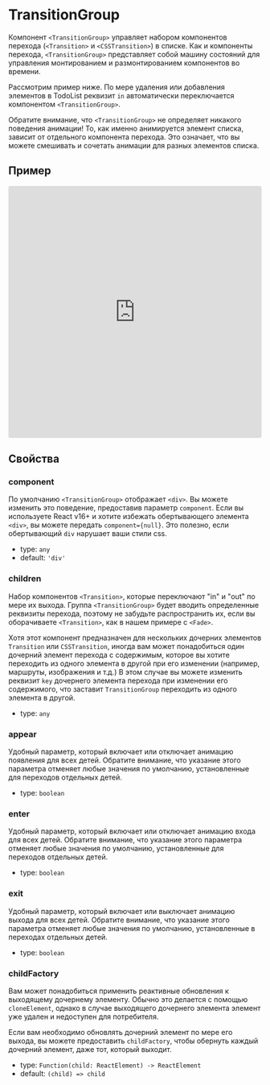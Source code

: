 # TransitionGroup

Компонент `<TransitionGroup>` управляет набором компонентов перехода (`<Transition>` и `<CSSTransition>`) в списке. Как и компоненты перехода, `<TransitionGroup>` представляет собой машину состояний для управления монтированием и размонтированием компонентов во времени.

Рассмотрим пример ниже. По мере удаления или добавления элементов в TodoList реквизит `in` автоматически переключается компонентом `<TransitionGroup>`.

Обратите внимание, что `<TransitionGroup>` не определяет никакого поведения анимации! То, как именно анимируется элемент списка, зависит от отдельного компонента перехода. Это означает, что вы можете смешивать и сочетать анимации для разных элементов списка.

## Пример

<iframe title="TransitionGroup Component" src="https://codesandbox.io/embed/00rqyo26kn?fontsize=14" sandbox="allow-modals allow-forms allow-popups allow-scripts allow-same-origin" style="display: block; width: 100%; height: 500px; border: 0px; border-radius: 4px; overflow: hidden;"></iframe>

## Свойства

### component

По умолчанию `<TransitionGroup>` отображает `<div>`. Вы можете изменить это поведение, предоставив параметр `component`. Если вы используете React v16+ и хотите избежать обертывающего элемента `<div>`, вы можете передать `component={null}`. Это полезно, если обертывающий `div` нарушает ваши стили css.

- type: `any`
- default: `'div'`

### children

Набор компонентов `<Transition>`, которые переключают "in" и "out" по мере их выхода. Группа `<TransitionGroup>` будет вводить определенные реквизиты перехода, поэтому не забудьте распространить их, если вы оборачиваете `<Transition>`, как в нашем примере с `<Fade>`.

Хотя этот компонент предназначен для нескольких дочерних элементов `Transition` или `CSSTransition`, иногда вам может понадобиться один дочерний элемент перехода с содержимым, которое вы хотите переходить из одного элемента в другой при его изменении (например, маршруты, изображения и т.д.) В этом случае вы можете изменить реквизит `key` дочернего элемента перехода при изменении его содержимого, что заставит `TransitionGroup` переходить из одного элемента в другой.

- type: `any`

### appear

Удобный параметр, который включает или отключает анимацию появления для всех детей. Обратите внимание, что указание этого параметра отменяет любые значения по умолчанию, установленные для переходов отдельных детей.

- type: `boolean`

### enter

Удобный параметр, который включает или отключает анимацию входа для всех детей. Обратите внимание, что указание этого параметра отменяет любые значения по умолчанию, установленные для переходов отдельных детей.

- type: `boolean`

### exit

Удобный параметр, который включает или выключает анимацию выхода для всех детей. Обратите внимание, что указание этого параметра отменяет любые значения по умолчанию, установленные в переходах отдельных детей.

- type: `boolean`

### childFactory

Вам может понадобиться применить реактивные обновления к выходящему дочернему элементу. Обычно это делается с помощью `cloneElement`, однако в случае выходящего дочернего элемента элемент уже удален и недоступен для потребителя.

Если вам необходимо обновлять дочерний элемент по мере его выхода, вы можете предоставить `childFactory`, чтобы обернуть каждый дочерний элемент, даже тот, который выходит.

- type: `Function(child: ReactElement) -> ReactElement`
- default: `(child) => child`
